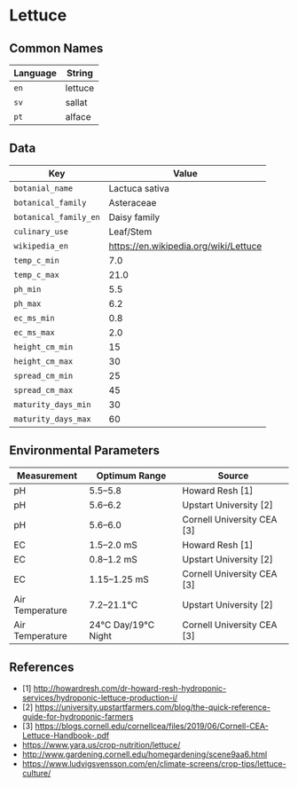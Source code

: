 # Lettuce

## Common Names

Language|String
-|-
`en`|lettuce
`sv`|sallat
`pt`|alface


## Data

Key|Value
-|-
`botanial_name`|Lactuca sativa
`botanical_family`|Asteraceae
`botanical_family_en`|Daisy family
`culinary_use`|Leaf/Stem
`wikipedia_en`|https://en.wikipedia.org/wiki/Lettuce
`temp_c_min`|7.0
`temp_c_max`|21.0
`ph_min`|5.5
`ph_max`|6.2
`ec_ms_min`|0.8
`ec_ms_max`|2.0
`height_cm_min`|15
`height_cm_max`|30
`spread_cm_min`|25
`spread_cm_max`|45
`maturity_days_min`|30
`maturity_days_max`|60


## Environmental Parameters

Measurement | Optimum Range | Source
--- | --- | ---
pH | 5.5–5.8 | Howard Resh [1]
pH | 5.6–6.2 | Upstart University [2]
pH | 5.6–6.0 | Cornell University CEA [3]
EC | 1.5–2.0 mS | Howard Resh [1]
EC | 0.8–1.2 mS | Upstart University [2]
EC | 1.15–1.25 mS | Cornell University CEA [3]
Air Temperature | 7.2–21.1°C | Upstart University [2]
Air Temperature | 24°C Day/19°C Night | Cornell University CEA [3]


## References

* [1] http://howardresh.com/dr-howard-resh-hydroponic-services/hydroponic-lettuce-production-i/
* [2] https://university.upstartfarmers.com/blog/the-quick-reference-guide-for-hydroponic-farmers
* [3] https://blogs.cornell.edu/cornellcea/files/2019/06/Cornell-CEA-Lettuce-Handbook-.pdf
* https://www.yara.us/crop-nutrition/lettuce/
* http://www.gardening.cornell.edu/homegardening/scene9aa6.html
* https://www.ludvigsvensson.com/en/climate-screens/crop-tips/lettuce-culture/
